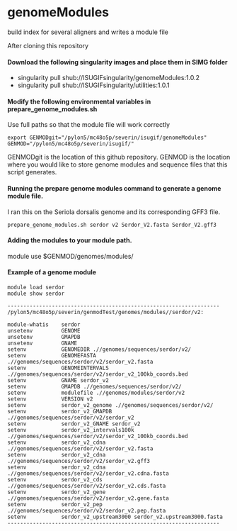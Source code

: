 # genomeModules
build index for several aligners and writes a module file

After cloning this repository

#### Download the following singularity images and place them in SIMG folder
* singularity pull shub://ISUGIFsingularity/genomeModules:1.0.2
* singularity pull shub://ISUGIFsingularity/utilities:1.0.1 

#### Modify the following environmental variables in prepare_genome_modules.sh

Use full paths so that the module file will work correctly

```
export GENMODgit="/pylon5/mc48o5p/severin/isugif/genomeModules"
GENMOD="/pylon5/mc48o5p/severin/isugif/"
```

GENMODgit is the location of this github repository.
GENMOD is the location where you would like to store genome modules and sequence files that this script generates.

#### Running the prepare genome modules command to generate a genome module file.
I ran this on the Seriola dorsalis genome and its corresponding GFF3 file.

```
prepare_genome_modules.sh serdor v2 Serdor_V2.fasta Serdor_V2.gff3
```

#### Adding the modules to your module path.

module use $GENMOD/genomes/modules/

#### Example of a genome module



```
module load serdor
module show serdor

```
```
-------------------------------------------------------------------
/pylon5/mc48o5p/severin/genmodTest/genomes/modules//serdor/v2:

module-whatis    serdor 
unsetenv         GENOME 
unsetenv         GMAPDB 
unsetenv         GNAME 
setenv           GENOMEDIR .//genomes/sequences/serdor/v2/ 
setenv           GENOMEFASTA .//genomes/sequences/serdor/v2/serdor_v2.fasta 
setenv           GENOMEINTERVALS .//genomes/sequences/serdor/v2/serdor_v2_100kb_coords.bed 
setenv           GNAME serdor_v2 
setenv           GMAPDB .//genomes/sequences/serdor/v2/ 
setenv           modulefile .//genomes/modules/serdor/v2 
setenv           VERSION v2 
setenv           serdor_v2_genome .//genomes/sequences/serdor/v2/ 
setenv           serdor_v2_GMAPDB .//genomes/sequences/serdor/v2/serdor_v2 
setenv           serdor_v2_GNAME serdor_v2 
setenv           serdor_v2_intervals100k .//genomes/sequences/serdor/v2/serdor_v2_100kb_coords.bed 
setenv           serdor_v2_cdna .//genomes/sequences/serdor/v2/serdor_v2.fasta 
setenv           serdor_v2_cdna .//genomes/sequences/serdor/v2/serdor_v2.gff3 
setenv           serdor_v2_cdna .//genomes/sequences/serdor/v2/serdor_v2.cdna.fasta 
setenv           serdor_v2_cds .//genomes/sequences/serdor/v2/serdor_v2.cds.fasta 
setenv           serdor_v2_gene .//genomes/sequences/serdor/v2/serdor_v2.gene.fasta 
setenv           serdor_v2_pep .//genomes/sequences/serdor/v2/serdor_v2.pep.fasta 
setenv           serdor_v2_upstream3000 serdor_v2.upstream3000.fasta 
-------------------------------------------------------------------
```


